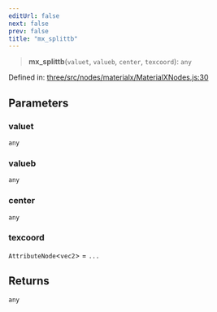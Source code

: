 ```yaml
---
editUrl: false
next: false
prev: false
title: "mx_splittb"
---
```


> **mx\_splittb**(`valuet`, `valueb`, `center`, `texcoord`): `any`

Defined in: [three/src/nodes/materialx/MaterialXNodes.js:30](https://github.com/DefinitelyMaybe/three-i18n/blob/fa57b79433d1c349ffb23a78727299c8d4190136/three/src/nodes/materialx/MaterialXNodes.js#L30)

## Parameters

### valuet

`any`

### valueb

`any`

### center

`any`

### texcoord

`AttributeNode`\<`vec2`\> = `...`

## Returns

`any`
